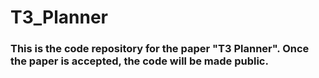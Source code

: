 # T3_Planner

### This is the code repository for the paper "T3 Planner". Once the paper is accepted, the code will be made public.
